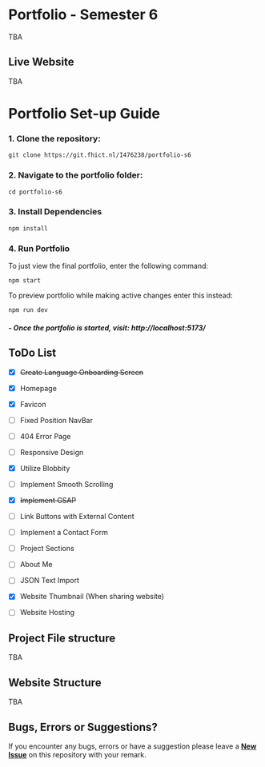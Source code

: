 # Portfolio - Semester 6

TBA

## Live Website

TBA


# Portfolio Set-up Guide

### 1. Clone the repository:
```
git clone https://git.fhict.nl/I476238/portfolio-s6
```
### 2. Navigate to the portfolio folder:

```
cd portfolio-s6
```

### 3. Install Dependencies

```
npm install
```
### 4. Run Portfolio

To just view the final portfolio, enter the following command:

```
npm start
```

To preview portfolio while making active changes enter this instead:

```
npm run dev
```



##### - Once the portfolio is started, visit: http://localhost:5173/


## ToDo List
- [X] ~~Create Language Onboarding Screen~~
- [X] Homepage
- [X] Favicon
- [ ] Fixed Position NavBar
- [ ] 404 Error Page
- [ ] Responsive Design
- [X] Utilize Blobbity
- [ ] Implement Smooth Scrolling
- [x] ~~Implement GSAP~~
- [ ] Link Buttons with External Content
- [ ] Implement a Contact Form
- [ ] Project Sections
- [ ] About Me
- [ ] JSON Text Import
- [X] Website Thumbnail (When sharing website)
- [ ] Website Hosting


## Project File structure

TBA

## Website Structure

TBA

## Bugs, Errors or Suggestions?

If you encounter any bugs, errors or have a suggestion please leave a **[New Issue](https://git.fhict.nl/I476238/portfolio-s6/-/issues/new)** on this repository with your remark.
